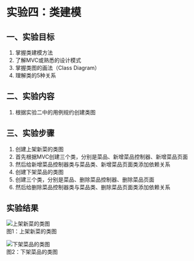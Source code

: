﻿# 实验四：类建模

## 一、实验目标

1. 掌握类建模方法
2. 了解MVC或熟悉的设计模式
3. 掌握类图的画法（Class Diagram）
4. 理解类的5种关系

## 二、实验内容

1. 根据实验二中的用例规约创建类图

## 三、实验步骤

1. 创建上架新菜的类图
2. 首先根据MVC创建三个类，分别是菜品、新增菜品控制器、新增菜品页面
3. 然后给新增菜品控制器类与菜品类、新增菜品页面类添加依赖关系
4. 创建下架菜品的类图
5. 创建三个类，分别是菜品、删除菜品控制器、删除菜品页面
6. 然后给删除菜品控制器类与菜品类、删除菜品页面类添加依赖关系

## 实验结果

![上架新菜的类图](./addclass.jpg)  
图1：上架新菜的类图

![下架菜品的类图](./delclass.jpg)  
图2：下架菜品的类图


